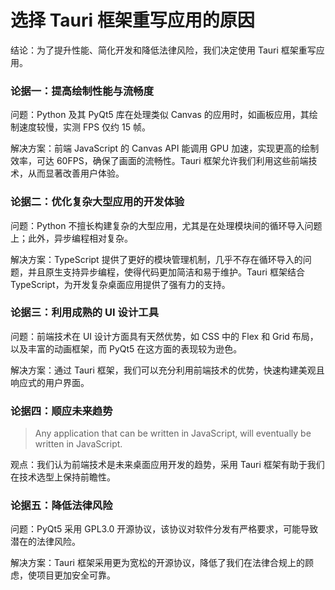 # 选择 Tauri 框架重写应用的原因

结论：为了提升性能、简化开发和降低法律风险，我们决定使用 Tauri 框架重写应用。

### 论据一：提高绘制性能与流畅度

问题：Python 及其 PyQt5 库在处理类似 Canvas 的应用时，如画板应用，其绘制速度较慢，实测 FPS 仅约 15 帧。

解决方案：前端 JavaScript 的 Canvas API 能调用 GPU 加速，实现更高的绘制效率，可达 60FPS，确保了画面的流畅性。Tauri 框架允许我们利用这些前端技术，从而显著改善用户体验。

### 论据二：优化复杂大型应用的开发体验

问题：Python 不擅长构建复杂的大型应用，尤其是在处理模块间的循环导入问题上；此外，异步编程相对复杂。

解决方案：TypeScript 提供了更好的模块管理机制，几乎不存在循环导入的问题，并且原生支持异步编程，使得代码更加简洁和易于维护。Tauri 框架结合 TypeScript，为开发复杂桌面应用提供了强有力的支持。

### 论据三：利用成熟的 UI 设计工具

问题：前端技术在 UI 设计方面具有天然优势，如 CSS 中的 Flex 和 Grid 布局，以及丰富的动画框架，而 PyQt5 在这方面的表现较为逊色。

解决方案：通过 Tauri 框架，我们可以充分利用前端技术的优势，快速构建美观且响应式的用户界面。

### 论据四：顺应未来趋势

> Any application that can be written in JavaScript, will eventually be written in JavaScript.

观点：我们认为前端技术是未来桌面应用开发的趋势，采用 Tauri 框架有助于我们在技术选型上保持前瞻性。

### 论据五：降低法律风险

问题：PyQt5 采用 GPL3.0 开源协议，该协议对软件分发有严格要求，可能导致潜在的法律风险。

解决方案：Tauri 框架采用更为宽松的开源协议，降低了我们在法律合规上的顾虑，使项目更加安全可靠。
